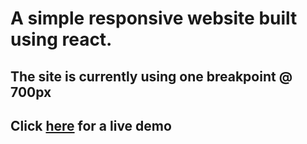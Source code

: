 ﻿# A simple responsive website built using react.

## The site is currently using one breakpoint @ 700px

## Click [here](http://resume-demo-site.s3-website-us-west-1.amazonaws.com/) for a live demo